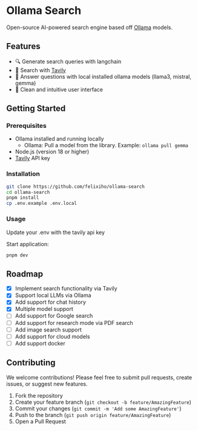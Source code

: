 # Ollama Search

Open-source AI-powered search engine based off [Ollama](https://ollama.ai/) models.

## Features

- 🔍 Generate search queries with langchain
- 💾 Search with [Tavily](https://tavily.com/)
- 🚀 Answer questions with local installed ollama models (llama3, mistral, gemma)
- 🎨 Clean and intuitive user interface

## Getting Started

### Prerequisites

- Ollama installed and running locally
  - Ollama: Pull a model from the library. Example: `ollama pull gemma`
- Node.js (version 18 or higher)
- [Tavily](https://tavily.com/) API key

### Installation

```bash
git clone https://github.com/felixiho/ollama-search
cd ollama-search
pnpm install
cp .env.example .env.local
```

### Usage

Update your .env with the tavily api key

Start application:

```bash
pnpm dev
```

## Roadmap

- [x] Implement search functionality via Tavily
- [x] Support local LLMs via Ollama
- [x] Add support for chat history
- [x] Multiple model support
- [ ] Add support for Google search
- [ ] Add support for research mode via PDF search
- [ ] Add image search support
- [ ] Add support for cloud models
- [ ] Add support docker

## Contributing

We welcome contributions! Please feel free to submit pull requests, create issues, or suggest new features.

1. Fork the repository
2. Create your feature branch (`git checkout -b feature/AmazingFeature`)
3. Commit your changes (`git commit -m 'Add some AmazingFeature'`)
4. Push to the branch (`git push origin feature/AmazingFeature`)
5. Open a Pull Request
